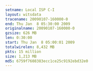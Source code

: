 ```yaml
---
setname: Local ISP C-I
layout: witsdata
tracename: 20090107-160000-0
end: Thu Jan  8 05:30:00 2009
originalname: 20090107-160000-0
gzsize: 626 MB
len: 0:30:00
start: Thu Jan  8 05:00:01 2009
totalwirelen: 8,432 MB
pkts: 15 million
size: 1,213 MB
md5: 6759f7608383ecc1ce25c9192ebd32e0
---
```

